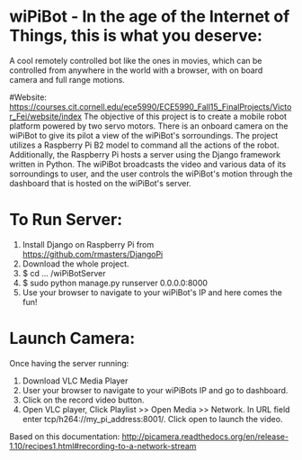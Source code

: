 # wiPiBot - In the age of the Internet of Things, this is what you deserve:
  A cool remotely controlled bot like the ones in movies, which can be controlled from anywhere in the world with a browser, with on board camera and full range motions. <br>

#Website: https://courses.cit.cornell.edu/ece5990/ECE5990_Fall15_FinalProjects/Victor_Fei/website/index
 The objective of this project is to create a mobile robot platform powered by two servo motors. There is an onboard camera on the wiPiBot to give its pilot a view of the wiPiBot's sorroundings. The project utilizes a Raspberry Pi B2 model to command all the actions of the robot. Additionally, the Raspberry Pi hosts a server using the Django framework written in Python. The wiPiBot broadcasts the video and various data of its sorroundings to user, and the user controls the wiPiBot's motion through the dashboard that is hosted on the wiPiBot's server.
# To Run Server:
1. Install Django on Raspberry Pi from https://github.com/rmasters/DjangoPi
2. Download the whole project.
3. $ cd ... /wiPiBotServer
4. $ sudo python manage.py runserver 0.0.0.0:8000
5. Use your browser to navigate to your wiPiBot's IP and here comes the fun!

# Launch Camera:
Once having the server running:

1. Download VLC Media Player
2. User your browser to navigate to your wiPiBots IP and go to dashboard.
3. Click on the record video button.
4. Open VLC player, Click Playlist >> Open Media >> Network. In URL field enter tcp/h264://my_pi_address:8001/. Click open to launch the video.

Based on this documentation: http://picamera.readthedocs.org/en/release-1.10/recipes1.html#recording-to-a-network-stream
